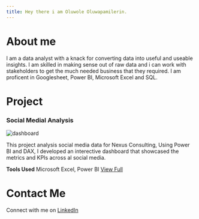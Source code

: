 ```yaml
---
title: Hey there i am Oluwole Oluwapamilerin.
---
```


# About me 
I am a data analyst with a knack for converting data into useful and useable insights. I am skilled in making sense out of raw data and i can work with stakeholders to get the much needed business that they required. I am proficent in Googlesheet, Power BI, Microsoft Excel and SQL.

# Project

### Social Medial Analysis
![dashboard](assest/Social-Medial-Dashboard.png)

This project analysis social media data for Nexus Consulting, Using Power BI and DAX, I developed an interective dashboard that showcased the metrics and KPIs across al social media.

**Tools Used** Microsoft Excel, Power BI
[View Full](https://github.com/Oluwoleoluwapamilerin/social-media-analysis)

# Contact Me

Connect with me on [LinkedIn](www.linkedin.com/in/oluwole-oluwapamilerin-5084ba337)


